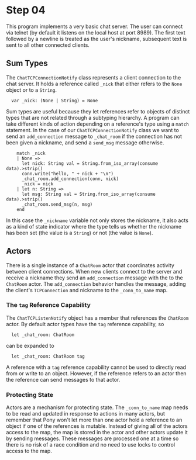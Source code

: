 # Step 04

This program implements a very basic chat server. The user can connect via telnet (by default it listens on the local host at port 8989). The first text followed by a newline is treated as the user's nickname, subsequent text is sent to all other connected clients.

## Sum Types

The `ChatTCPConnectionNotify` class represents a client connection to the chat server. It holds a reference called `_nick` that either refers to the `None` object or to a `String`.

```pony
  var _nick: (None | String) = None
```

Sum types are useful because they let references refer to objects of distinct types that are not related through a subtyping hierarchy. A program can take different kinds of action depending on a reference's type using a `match` statement. In the case of our `ChatTCPConnectionNotify` class we want to send an `add_connection` message to `_chat_room` if the connection has not been given a nickname, and send a `send_msg` message otherwise.

```pony
    match _nick
    | None =>
      let nick: String val = String.from_iso_array(consume data).>strip()
      conn.write("hello, " + nick + "\n")
      _chat_room.add_connection(conn, nick)
      _nick = nick
    | let n: String =>
      let msg: String val = String.from_iso_array(consume data).>strip()
      _chat_room.send_msg(n, msg)
    end
```

In this case the `_nickname` variable not only stores the nickname, it also acts as a kind of state indicator where the type tells us whether the nickname has been set (the value is a `String`) or not (the value is `None`).

## Actors

There is a single instance of a `ChatRoom` actor that coordinates activity between client connections. When new clients connect to the server and receive a nickname they send an `add_connection` message with the to the `ChatRoom` actor. The `add_connection` behavior handles the message, adding the client's `TCPConnection` and nickname to the `_conn_to_name` map.

### The `tag` Reference Capability

The `ChatTCPListenNotify` object has a member that references the `ChatRoom` actor. By default actor types have the `tag` reference capability, so

```pony
  let _chat_room: ChatRoom
```

can be expanded to

```pony
  let _chat_room: ChatRoom tag
```

A reference with a `tag` reference capability cannot be used to directly read from or write to an object. However, if the reference refers to an actor then the reference can send messages to that actor.

### Protecting State

Actors are a mechanism for protecting state. The `_conn_to_name` map needs to be read and updated in response to actions in many actors, but remember that Pony won't let more than one actor hold a reference to an object if one of the references is mutable. Instead of giving all of the actors access to the map, the map is stored in the actor and other actors update it by sending messages. These messages are processed one at a time so there is no risk of a race condition and no need to use locks to control access to the map.
